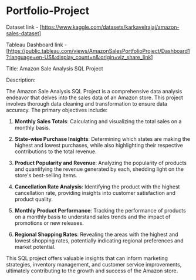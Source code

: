 # Portfolio-Project

Dataset link - [https://www.kaggle.com/datasets/karkavelrajaj/amazon-sales-dataset]

Tableau Dashboard link - [https://public.tableau.com/views/AmazonSalesPortfolioProject/Dashboard1?:language=en-US&:display_count=n&:origin=viz_share_link]

Title: Amazon Sale Analysis SQL Project

Description: 

The Amazon Sale Analysis SQL Project is a comprehensive data analysis endeavor that delves into the sales data of an Amazon store. This project involves thorough data cleaning and transformation to ensure data accuracy. The primary objectives include:

1. **Monthly Sales Totals**: Calculating and visualizing the total sales on a monthly basis.

2. **State-wise Purchase Insights**: Determining which states are making the highest and lowest purchases, while also highlighting their respective contributions to the total revenue.

3. **Product Popularity and Revenue**: Analyzing the popularity of products and quantifying the revenue generated by each, shedding light on the store's best-selling items.

4. **Cancellation Rate Analysis**: Identifying the product with the highest cancellation rate, providing insights into customer satisfaction and product quality.

5. **Monthly Product Performance**: Tracking the performance of products on a monthly basis to understand sales trends and the impact of promotions or new releases.

6. **Regional Shopping Rates**: Revealing the areas with the highest and lowest shopping rates, potentially indicating regional preferences and market potential.

This SQL project offers valuable insights that can inform marketing strategies, inventory management, and customer service improvements, ultimately contributing to the growth and success of the Amazon store.

